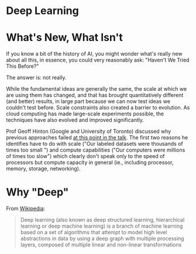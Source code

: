 # Deep Learning


# What's New, What Isn't

If you know a bit of the history of AI, you might wonder what's really new about all this, in essence, you could very reasonably ask: "Haven't We Tried This Before?"

The answer is: not really.

While the fundamental ideas are generally the same, the scale at which we are using them has changed, and that has brought quantitatively different (and better) results, in large part because we can now test ideas we couldn't test before. Scale constraints also created a barrier to evolution. As cloud computing has made large-scale experiments possible, the techniques have also evolved and improved significantly. 

Prof Geoff Hinton (Google and University of Toronto) discussed why previous approaches failed [at this point in the talk](https://youtu.be/VhmE_UXDOGs?t=1330). The first two reasons he identifies have to do with scale ("Our labeled datasets were thousands of times too small ") and compute capabilities ("Our computers were millions of times too slow") which clearly don't speak only to the speed of processors but compute capacity in general (ie., including processor, memory, storage, networking).

# Why "Deep"

From [Wikipedia](https://en.wikipedia.org/wiki/Deep_learning):

> Deep learning (also known as deep structured learning, hierarchical learning or deep machine learning) is a branch of machine learning based on a set of algorithms that attempt to model high level abstractions in data by using a deep graph with multiple processing layers, composed of multiple linear and non-linear transformations

